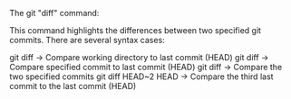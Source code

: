The git "diff" command:

This command highlights the differences between two specified git commits. There are several syntax cases:

git diff -> Compare working directory to last commit (HEAD)
git diff <Commit> -> Compare specified commit to last commit (HEAD)
git diff <Commit1> <Commit2> -> Compare the two specified commits
git diff HEAD~2 HEAD -> Compare the third last commit to the last commit (HEAD)